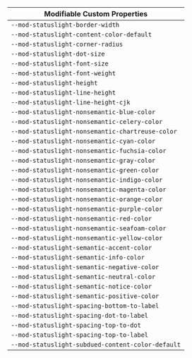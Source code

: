 | Modifiable Custom Properties                      |
| ------------------------------------------------- |
| `--mod-statuslight-border-width`                  |
| `--mod-statuslight-content-color-default`         |
| `--mod-statuslight-corner-radius`                 |
| `--mod-statuslight-dot-size`                      |
| `--mod-statuslight-font-size`                     |
| `--mod-statuslight-font-weight`                   |
| `--mod-statuslight-height`                        |
| `--mod-statuslight-line-height`                   |
| `--mod-statuslight-line-height-cjk`               |
| `--mod-statuslight-nonsemantic-blue-color`        |
| `--mod-statuslight-nonsemantic-celery-color`      |
| `--mod-statuslight-nonsemantic-chartreuse-color`  |
| `--mod-statuslight-nonsemantic-cyan-color`        |
| `--mod-statuslight-nonsemantic-fuchsia-color`     |
| `--mod-statuslight-nonsemantic-gray-color`        |
| `--mod-statuslight-nonsemantic-green-color`       |
| `--mod-statuslight-nonsemantic-indigo-color`      |
| `--mod-statuslight-nonsemantic-magenta-color`     |
| `--mod-statuslight-nonsemantic-orange-color`      |
| `--mod-statuslight-nonsemantic-purple-color`      |
| `--mod-statuslight-nonsemantic-red-color`         |
| `--mod-statuslight-nonsemantic-seafoam-color`     |
| `--mod-statuslight-nonsemantic-yellow-color`      |
| `--mod-statuslight-semantic-accent-color`         |
| `--mod-statuslight-semantic-info-color`           |
| `--mod-statuslight-semantic-negative-color`       |
| `--mod-statuslight-semantic-neutral-color`        |
| `--mod-statuslight-semantic-notice-color`         |
| `--mod-statuslight-semantic-positive-color`       |
| `--mod-statuslight-spacing-bottom-to-label`       |
| `--mod-statuslight-spacing-dot-to-label`          |
| `--mod-statuslight-spacing-top-to-dot`            |
| `--mod-statuslight-spacing-top-to-label`          |
| `--mod-statuslight-subdued-content-color-default` |

